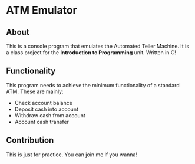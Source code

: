 # ATM Emulator
## About
This is a console program that emulates the Automated Teller Machine.
It is a class project for the **Introduction to Programming** unit.
Written in C!
## Functionality
This program needs to achieve the minimum functionality of a standard ATM. These are mainly:
- Check account balance
- Deposit cash into account
- Withdraw cash from account
- Account cash transfer
## Contribution
This is just for practice. You can join me if you wanna!
